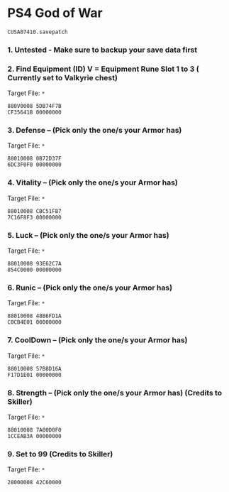 # PS4 God of War

`CUSA07410.savepatch`

### 1. Untested - Make sure to backup your save data first
### 2. Find Equipment (ID) V = Equipment Rune Slot 1 to 3 ( Currently set to Valkyrie chest)

Target File: `*`

```
880V0008 5DB74F7B
CF35641B 00000000
```

### 3. Defense – (Pick only the one/s your Armor has)

Target File: `*`

```
88010008 0B72D37F
6DC3F0F0 00000000
```

### 4. Vitality – (Pick only the one/s your Armor has)

Target File: `*`

```
88010008 CBC51FB7
7C16F8F3 00000000
```

### 5. Luck – (Pick only the one/s your Armor has)

Target File: `*`

```
88010008 93E62C7A
854C0000 00000000
```

### 6. Runic – (Pick only the one/s your Armor has)

Target File: `*`

```
88010008 48B6FD1A
C0CB4E01 00000000
```

### 7. CoolDown – (Pick only the one/s your Armor has)

Target File: `*`

```
88010008 57B8D16A
F17D1E01 00000000
```

### 8. Strength – (Pick only the one/s your Armor has) (Credits to Skiller)

Target File: `*`

```
88010008 7A00D0F0
1CCEAB3A 00000000
```

### 9. Set to 99 (Credits to Skiller)

Target File: `*`

```
28000008 42C60000
```

